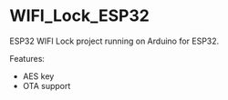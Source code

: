 # WIFI_Lock_ESP32
ESP32 WIFI Lock project running on Arduino for ESP32.

Features:
  - AES key
  - OTA support
